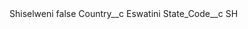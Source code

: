 <?xml version="1.0" encoding="UTF-8"?>
<CustomMetadata xmlns="http://soap.sforce.com/2006/04/metadata" xmlns:xsi="http://www.w3.org/2001/XMLSchema-instance" xmlns:xsd="http://www.w3.org/2001/XMLSchema">
    <label>Shiselweni</label>
    <protected>false</protected>
    <values>
        <field>Country__c</field>
        <value xsi:type="xsd:string">Eswatini</value>
    </values>
    <values>
        <field>State_Code__c</field>
        <value xsi:type="xsd:string">SH</value>
    </values>
</CustomMetadata>
